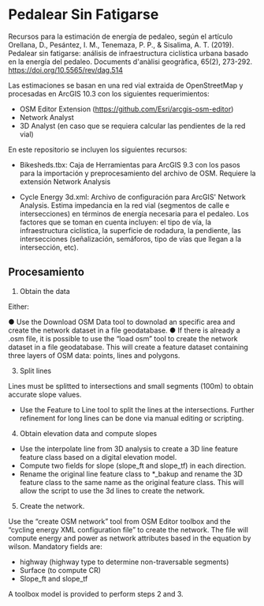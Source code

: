 # Pedalear Sin Fatigarse
Recursos para la estimación de energía de pedaleo, según el artículo Orellana, D., Pesántez, I. M., Tenemaza, P. P., & Sisalima, A. T. (2019). Pedalear sin fatigarse: análisis de infraestructura ciclística urbana basado en la energía del pedaleo. Documents d'anàlisi geogràfica, 65(2), 273-292. https://doi.org/10.5565/rev/dag.514

Las estimaciones se basan en una red vial extraida de OpenStreetMap y procesadas en ArcGIS 10.3 con los siguientes requerimientos: 
- OSM Editor Extension (https://github.com/Esri/arcgis-osm-editor)
- Network Analyst
- 3D Analyst (en caso que se requiera calcular las pendientes de la red vial)

En este repositorio se incluyen los siguientes recursos:

- Bikesheds.tbx: Caja de Herramientas para ArcGIS 9.3 con los pasos para la importación y preprocesamiento del archivo de OSM. Requiere la extensión Network Analysis

- Cycle Energy 3d.xml: Archivo de configuración para ArcGIS' Network Analysis. Estima impedancia en la red vial (segmentos de calle e intersecciones) en términos de energía necesaria para el pedaleo. Los factores que se toman en cuenta incluyen: el tipo de vía, la infraestructura ciclística, la superficie de rodadura, la pendiente, las intersecciones (señalización, semáforos, tipo de vías que llegan a la intersección, etc).

## Procesamiento

1.	Obtain the data

Either:

●	Use the Download OSM Data tool to downolad an specific area and create the network dataset in a file geodatabase.
●	If there is already a .osm file, it is possible to use the “load osm” tool to create the network dataset in a file geodatabase.
This will create a feature dataset containing three layers of OSM data: points, lines and polygons.


3. Split lines

Lines must be splitted to intersections and small segments (100m) to obtain accurate slope values.

- Use the Feature to Line tool to split the lines at the intersections.
  Further refinement for long lines can be done via manual editing or scripting.

4. Obtain elevation data and compute slopes

- Use the interpolate line from 3D analysis to create a 3D line feature feature class based on a digital elevation model.
- Compute two fields for slope (slope_ft and slope_tf) in each direction.
- Rename the original line feature class to *_bakup  and rename the 3D feature class to the same name as the original feature class. This will allow the script to use the 3d lines to create the network.

5. Create the network.

Use the “create OSM network” tool from OSM Editor toolbox and the “cycling energy XML configuration file” to create the network. The file will compute energy and power as network attributes based in the equation by wilson. Mandatory fields are:

- highway (highway type to determine non-traversable segments)
- Surface (to compute CR)
- Slope_ft and slope_tf

A toolbox model  is provided to perform steps 2 and 3.

